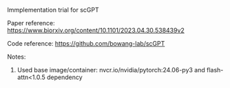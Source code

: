 Immplementation trial for scGPT

Paper reference: https://www.biorxiv.org/content/10.1101/2023.04.30.538439v2

Code reference: https://github.com/bowang-lab/scGPT

Notes: 

1. Used base image/container: nvcr.io/nvidia/pytorch:24.06-py3 and flash-attn<1.0.5 dependency

